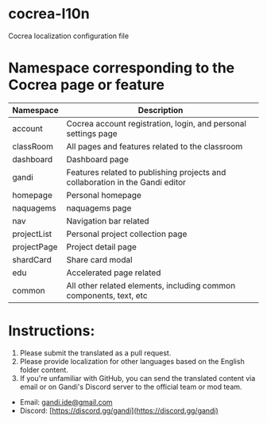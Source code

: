 # cocrea-I10n
Cocrea localization configuration file

# Namespace corresponding to the Cocrea page or feature

| Namespace   | Description                                                    |
|-------------|----------------------------------------------------------------|
| account     | Cocrea account registration, login, and personal settings page |
| classRoom   | All pages and features related to the classroom                |
| dashboard   | Dashboard page                                                 |
| gandi       | Features related to publishing projects and collaboration in the Gandi editor |
| homepage    | Personal homepage                                              |
| naquagems   | naquagems page                                                 |
| nav         | Navigation bar related                                         |
| projectList | Personal project collection page                               |
| projectPage | Project detail page                                            |
| shardCard   | Share card modal                                               |
| edu         | Accelerated page related                                       |
| common      | All other related elements, including common components, text, etc |

# Instructions: 

1. Please submit the translated as a pull request.
2. Please provide localization for other languages based on the English folder content.
3. If you're unfamiliar with GitHub, you can send the translated content via email or on Gandi's Discord server to the official team or mod team.

- Email: gandi.ide@gmail.com
- Discord: [https://discord.gg/gandi](https://discord.gg/gandi)

